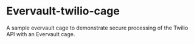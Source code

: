 # Evervault-twilio-cage

A sample evervault cage to demonstrate secure processing of the Twilio API with an Evervault cage. 

